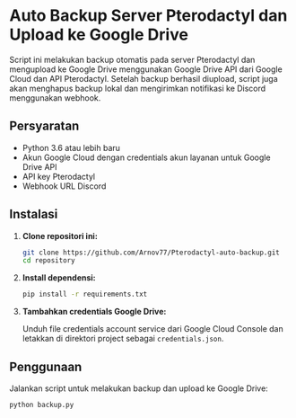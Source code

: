 # Auto Backup Server Pterodactyl dan Upload ke Google Drive

Script ini melakukan backup otomatis pada server Pterodactyl dan mengupload ke Google Drive menggunakan Google Drive API dari Google Cloud dan API Pterodactyl. Setelah backup berhasil diupload, script juga akan menghapus backup lokal dan mengirimkan notifikasi ke Discord menggunakan webhook.

## Persyaratan

- Python 3.6 atau lebih baru
- Akun Google Cloud dengan credentials akun layanan untuk Google Drive API
- API key Pterodactyl
- Webhook URL Discord

## Instalasi

1. **Clone repositori ini:**

    ```bash
    git clone https://github.com/Arnov77/Pterodactyl-auto-backup.git
    cd repository
    ```

2. **Install dependensi:**

    ```bash
    pip install -r requirements.txt
    ```

3. **Tambahkan credentials Google Drive:**

    Unduh file credentials account service dari Google Cloud Console dan letakkan di direktori project sebagai `credentials.json`.

## Penggunaan

Jalankan script untuk melakukan backup dan upload ke Google Drive:

```bash
python backup.py
